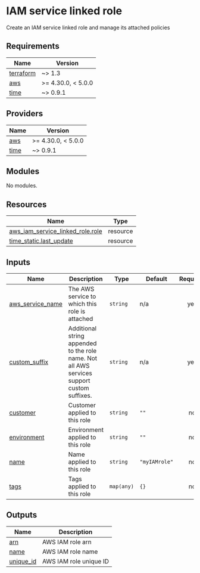 # IAM service linked role

Create an IAM service linked role and manage its attached policies

<!-- BEGINNING OF PRE-COMMIT-TERRAFORM DOCS HOOK -->
## Requirements

| Name | Version |
|------|---------|
| <a name="requirement_terraform"></a> [terraform](#requirement\_terraform) | ~> 1.3 |
| <a name="requirement_aws"></a> [aws](#requirement\_aws) | >= 4.30.0, < 5.0.0 |
| <a name="requirement_time"></a> [time](#requirement\_time) | ~> 0.9.1 |

## Providers

| Name | Version |
|------|---------|
| <a name="provider_aws"></a> [aws](#provider\_aws) | >= 4.30.0, < 5.0.0 |
| <a name="provider_time"></a> [time](#provider\_time) | ~> 0.9.1 |

## Modules

No modules.

## Resources

| Name | Type |
|------|------|
| [aws_iam_service_linked_role.role](https://registry.terraform.io/providers/hashicorp/aws/latest/docs/resources/iam_service_linked_role) | resource |
| [time_static.last_update](https://registry.terraform.io/providers/hashicorp/time/latest/docs/resources/static) | resource |

## Inputs

| Name | Description | Type | Default | Required |
|------|-------------|------|---------|:--------:|
| <a name="input_aws_service_name"></a> [aws\_service\_name](#input\_aws\_service\_name) | The AWS service to which this role is attached | `string` | n/a | yes |
| <a name="input_custom_suffix"></a> [custom\_suffix](#input\_custom\_suffix) | Additional string appended to the role name. Not all AWS services support custom suffixes. | `string` | n/a | yes |
| <a name="input_customer"></a> [customer](#input\_customer) | Customer applied to this role | `string` | `""` | no |
| <a name="input_environment"></a> [environment](#input\_environment) | Environment applied to this role | `string` | `""` | no |
| <a name="input_name"></a> [name](#input\_name) | Name applied to this role | `string` | `"myIAMrole"` | no |
| <a name="input_tags"></a> [tags](#input\_tags) | Tags applied to this role | `map(any)` | `{}` | no |

## Outputs

| Name | Description |
|------|-------------|
| <a name="output_arn"></a> [arn](#output\_arn) | AWS IAM role arn |
| <a name="output_name"></a> [name](#output\_name) | AWS IAM role name |
| <a name="output_unique_id"></a> [unique\_id](#output\_unique\_id) | AWS IAM role unique ID |
<!-- END OF PRE-COMMIT-TERRAFORM DOCS HOOK -->
